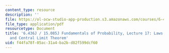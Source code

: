 ```yaml
---
content_type: resource
description: ''
file: https://ol-ocw-studio-app-production.s3.amazonaws.com/courses/6-436j-fundamentals-of-probability-fall-2018/f44fa78f05ac31a4ba2bd82f599dcf60_MIT6_436JF18_lec17.pdf
file_type: application/pdf
resourcetype: Document
title: '6.436J / 15.085J Fundamentals of Probability, Lecture 17: Laws of Large Numbers
  and Central Limit Theorem'
uid: f44fa78f-05ac-31a4-ba2b-d82f599dcf60
---
```

